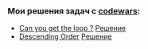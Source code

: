 ### Мои решения задач с [codewars](https://www.codewars.com/):
* [Can you get the loop ?](https://www.codewars.com/kata/can-you-get-the-loop)
[Решение](https://github.com/AntonNov/Codewars/blob/main/Can_you_get_the_loop%3F.py)
* [Descending Order](https://www.codewars.com/kata/descending-order)
[Решение](Descending_Order.py)